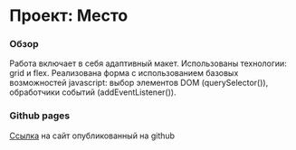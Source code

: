 # Проект: Место

### Обзор

Работа включает в себя адаптивный макет. 
Использованы технологии: grid и flex.
Реализована форма с использованием базовых возможностей javascript: выбор элементов DOM (querySelector()), обработчики событий (addEventListener()).

### Github pages

[Ссылка](https://aleksandrbedovyi.github.io/mesto/) на сайт опубликованный на github


